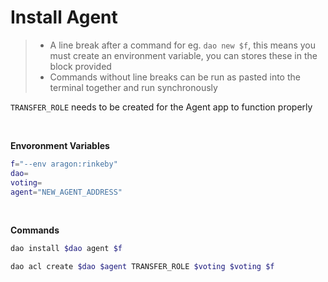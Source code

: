 # Install Agent


> - A line break after a command for eg. `dao new $f`, this means you must create an environment variable, you can stores these in the block provided
> - Commands without line breaks can be run as pasted into the terminal together and run synchronously

`TRANSFER_ROLE` needs to be created for the Agent app to function properly


<br>

**Envoronment Variables**

```bash
f="--env aragon:rinkeby"
dao=
voting=
agent="NEW_AGENT_ADDRESS"
```

<br>

**Commands**

```bash
dao install $dao agent $f

dao acl create $dao $agent TRANSFER_ROLE $voting $voting $f
```